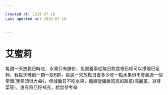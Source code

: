 ```yaml
---

Created at: 2019-07-18
Last updated at: 2019-07-18


---
```


# 艾蜜莉


每週一天放鬆日時吃，水果只有醣份，但營養素從每日飲食裡已經可以攝取已足夠，我每天睡前一顆一般B群，每週一天放鬆日會多少吃一點水果但不會超過一個拳頭(我拳頭很大😂)，但減醣日不吃水果，纖維從纖維質高的蔬菜(高麗菜，豆芽菜等)，還有奇亞籽補充，給您參考😁

